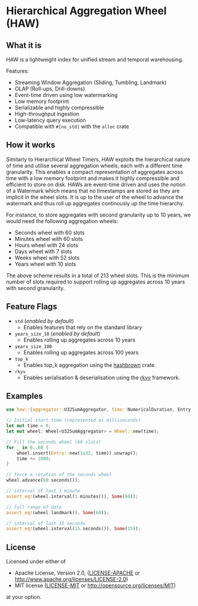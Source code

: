 # Hierarchical Aggregation Wheel (HAW)

## What it is
HAW is a lightweight index for unified stream and temporal warehousing.

Features:

- Streaming Window Aggregation (Sliding, Tumbling, Landmark)
- OLAP (Roll-ups, Drill-downs)
- Event-time driven using low watermarking
- Low memory footprint
- Serializable and highly compressible
- High-throughput ingestion
- Low-latency query execution
- Compatible with `#[no_std]` with the ``alloc`` crate

## How it works

Similarly to Hierarchical Wheel Timers, HAW exploits the hierarchical nature of time and utilise several aggregation wheels,
each with a different time granularity. This enables a compact representation of aggregates across time
with a low memory footprint and makes it highly compressible and efficient to store on disk. HAWs are event-time driven and uses the notion of a Watermark which means that no timestamps are stored as they are implicit in the wheel slots. It is up to the user of the wheel to advance the watermark and thus roll up aggregates continously up the time hierarchy.

For instance, to store aggregates with second granularity up to 10 years, we would need the following aggregation wheels:

* Seconds wheel with 60 slots
* Minutes wheel with 60 slots
* Hours wheel with 24 slots
* Days wheel with 7 slots
* Weeks wheel with 52 slots
* Years wheel with 10 slots

The above scheme results in a total of 213 wheel slots. This is the minimum number of slots
required to support rolling up aggregates across 10 years with second granularity.

## Feature Flags
- `std` (_enabled by default_)
    - Enables features that rely on the standard library
- `years_size_10` (_enabled by default_)
    - Enables rolling up aggregates across 10 years
- `years_size_100`
    - Enables rolling up aggregates across 100 years
- `top_k`
    - Enables top_k aggregation using the [hashbrown](https://github.com/rust-lang/hashbrown) crate.
- `rkyv`
    - Enables serialisation & deserialisation using the [rkyv](https://docs.rs/rkyv/latest/rkyv/) framework.

## Examples

```rust
use haw::{aggregator::U32SumAggregator, time::NumericalDuration, Entry, Wheel};

// Initial start time (represented as milliseconds)
let mut time = 0;
let mut wheel: Wheel<U32SumAggregator> = Wheel::new(time);

// Fill the seconds wheel (60 slots)
for _ in 0..60 {
    wheel.insert(Entry::new(1u32, time)).unwrap();
    time += 1000;
}

// force a rotation of the seconds wheel
wheel.advance(60.seconds());

// interval of last 1 minute
assert_eq!(wheel.interval(1.minutes()), Some(60));

// full range of data
assert_eq!(wheel.landmark(), Some(60));

// interval of last 15 seconds
assert_eq!(wheel.interval(15.seconds()), Some(15));
```

## License

Licensed under either of

  * Apache License, Version 2.0, ([LICENSE-APACHE](LICENSE-APACHE) or <http://www.apache.org/licenses/LICENSE-2.0>)
  * MIT license ([LICENSE-MIT](LICENSE-MIT) or <http://opensource.org/licenses/MIT>)

at your option.
